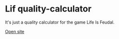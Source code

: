 # Lif quality-calculator

It's just a quality calculator for the game Life Is Feudal.

[Open site](https://lifitsmylife.github.io/)
